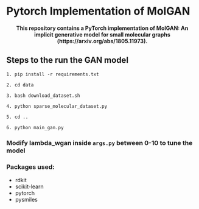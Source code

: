 # Pytorch Implementation of MolGAN

<p align="center">
<strong align="center">
This repository contains a PyTorch implementation of MolGAN: An implicit generative model for small molecular graphs 
(https://arxiv.org/abs/1805.11973). 
</strong>
</p>


## Steps to the run the GAN model
```
1. pip install -r requirements.txt
```

```
2. cd data
```

```
3. bash download_dataset.sh
```

```
4. python sparse_molecular_dataset.py
```

```
5. cd ..
```

```
6. python main_gan.py
```

### Modify lambda_wgan inside `args.py` between 0-10 to tune the model

### Packages used:
* rdkit
* scikit-learn
* pytorch
* pysmiles
